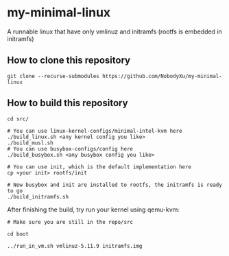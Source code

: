 # my-minimal-linux

A runnable linux that have only vmlinuz and initramfs (rootfs is embedded in initramfs)

## How to clone this repository

```
git clone --recurse-submodules https://github.com/NobodyXu/my-minimal-linux
```

## How to build this repository

```
cd src/

# You can use linux-kernel-configs/minimal-intel-kvm here
./build_linux.sh <any kernel config you like>
./build_musl.sh
# You can use busybox-configs/config here
./build_busybox.sh <any busybox config you like>

# You can use init, which is the default implementation here
cp <your init> rootfs/init

# Now busybox and init are installed to rootfs, the initramfs is ready to go
./build_initramfs.sh
```
After finishing the build, try run your kernel using qemu-kvm:

```
# Make sure you are still in the repo/src

cd boot

../run_in_vm.sh vmlinuz-5.11.9 initramfs.img
```
